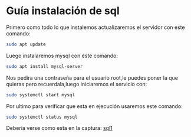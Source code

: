 # Guía instalación de sql 
Primero como todo lo que instalemos actualizaremos el servidor con este comando:
```bash
sudo apt update
```
Luego instalaremos mysql con este comando:
```bash
sudo apt install mysql-server
```
Nos pedira una contraseña para el usuario root,le puedes poner la que quieras pero recuerdala,luego iniciaremos el servicio con:
```bash
sudo systemctl start mysql
```
Por ultimo para verificar que esta en ejecución usaremos este comando:
```bash
sudo systemctl status mysql
```
Deberia verse como esta en la captura:
[sql1](https://github.com/AlvaroAMGX/Practica_2_Trimestre_SRI/blob/main/capturas/sql1.png)
